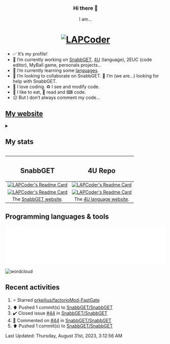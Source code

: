 <!--
Hey!
You see the code?
It's beautiful?
-->

<h3 align="center"> Hi there 👋 </h3>
<p align="center">
  I am...
</p>
<h1 align="center">
  <a href="https://lapcoder.github.io">
    <img src="https://github.com/LAPCoder/LAPCoder/blob/main/logo.gif" alt="LAPCoder">
  </a>
</h1>

- ✅ It’s my profile!
- 🔭 I’m currently working on [SnabbGET](https://github.com/SnabbGET/SnabbGET), [4U](https://github.com/LAPCoder/4U-Programming-language) (language), 2EUC (code editor), MyBall game, personals projects...
- 🌱 I’m currently learning some [languages](#programming-languages--tools).
- 👯 I’m looking to collaborate on SnabbGET. 🤔 I’m (we are...) looking for help with SnabbGET.<!-- 💬 Ask me about 4U and 2EUC. - ⚡ Fun fact: code, code and code.-->
- 💖 I love coding. ♻️ I see and modify code.
- 🍗 I like to eat, 📖 read and ⌨ code.
- 😕 But I don’t always comment my code...

## [My website](https://lapcoder.github.io)

<details><summary><h2>My stats</h2></summary>

![Contribution grid snake animation](https://raw.githubusercontent.com/LAPCoder/LAPCoder/output/github-contribution-grid-snake-dark.svg#gh-dark-mode-only "Generated with Platane/snk")
![Contribution grid snake animation](https://raw.githubusercontent.com/LAPCoder/LAPCoder/output/github-contribution-grid-snake.svg#gh-light-mode-only "Generated with Platane/snk")

[![LAPCoder's GitHub stats](https://github-readme-stats-git-masterrstaa-rickstaa.vercel.app/api?username=LAPCoder&count_private=true&show_icons=true&theme=transparent&hide_border=true&include_all_commits=true&hide_title=true&tsdsfs=sdsf)](https://github.com/anuraghazra/github-readme-stats)
[![LAPCoder's Languages stats](https://github-readme-stats-git-masterrstaa-rickstaa.vercel.app/api/top-langs/?username=LAPCoder&langs_count=10&count_private=true&show_icons=true&hide_border=true&include_all_commits=true&hide_title=true&layout=compact&theme=transparent&tsdsfs=sdsf)](https://github.com/anuraghazra/github-readme-stats)

[![LAPCoder's Trophy](https://github-profile-trophy.vercel.app/?username=LAPCoder&no-bg=true&no-frame=true&column=-1&theme=algolia)](https://github.com/ryo-ma/github-profile-trophy)

[![Skyline](generated/metrics.plugin.skyline.svg)](https://github.com/LAPCoder#user-97749743-pinned-items-reorder-form)

</details>

| <h2> SnabbGET </h2> | <h2> 4U Repo </h2> |
| :-----------------: | :----------------: |
| [![LAPCoder's Readme Card](https://github-readme-stats-git-masterrstaa-rickstaa.vercel.app/api/pin/?username=SnabbGET&repo=SnabbGET&show_owner=true&show_icons=true&theme=transparent&hide_border=true)](https://github.com/SnabbGET/SnabbGET "Click to go on the repo") | [![LAPCoder's Readme Card](https://github-readme-stats-git-masterrstaa-rickstaa.vercel.app/api/pin/?username=LAPCoder&repo=4U-Programming-language&show_owner=false&show_icons=true&theme=transparent&hide_border=true)](https://github.com/LAPCoder/4U-Programming-language "Click to go on the repo")<!--https://github.com/anuraghazra/github-readme-stats)-->
|  [![LAPCoder's Readme Card](https://github-readme-stats-git-masterrstaa-rickstaa.vercel.app/api/pin/?username=SnabbGET&repo=SnabbGET.github.io&show_owner=true&show_icons=true&hide_border=true&theme=transparent)](https://github.com/SnabbGET/SnabbGET.github.io "Click to go on the repo") | [![LAPCoder's Readme Card](https://github-readme-stats-git-masterrstaa-rickstaa.vercel.app/api/pin/?username=LAPCoder&repo=2HOT4U&show_owner=false&show_icons=true&theme=transparent&hide_border=true)](https://github.com/LAPCoder/2HOT4U "Click to go on the repo") |
| The [SnabbGET website](https://SnabbGET.github.io/). | The [4U language website](https://lapcoder.github.io/4U-Programming-language/). |

<!-- https://github-readme-stats.vercel.app/api/pin/?username=SnabbGET&repo=SnabbGET&show_owner=true&show_icons=true&theme=transparent&hide_border=true
     https://github-readme-stats.vercel.app/api/pin/?username=LAPCoder&repo=4U-Programming-language&show_owner=false&show_icons=true&theme=transparent&hide_border=true
     https://github-readme-stats.vercel.app/api/pin/?username=SnabbGET&repo=SnabbGET.github.io&show_owner=true&show_icons=true&hide_border=true&theme=transparent
     https://github-readme-stats.vercel.app/api/pin/?username=LAPCoder&repo=2HOT4U&show_owner=false&show_icons=true&theme=transparent&hide_border=true
-->

## Programming languages & tools

[![Topics starred](generated/metrics.plugin.topics.icons.svg)](https://github.com/LAPCoder#user-97749743-pinned-items-reorder-form)

<!--
### I know those language

[<img style="margin: 10px" src="./4U logo.svg" alt="4U" height="50" />](https://github.com/LAPCoder/4U-Programming-language "4U")
[<img style="margin: 10px" src="https://profilinator.rishav.dev/skills-assets/python-original.svg" alt="Python" height="50" />](https://en.wikipedia.org/wiki/Python_(programming_language) "Python")
[<img style="margin: 10px" src="https://profilinator.rishav.dev/skills-assets/c-original.svg" alt="C" height="50" />](https://en.wikipedia.org/wiki/C_(programming_language) "C")
[<img style="margin: 10px" src="https://profilinator.rishav.dev/skills-assets/cplusplus-original.svg" alt="C++" height="50" />](https://en.wikipedia.org/wiki/C%2B%2B "C++")
[<img style="margin: 10px" src="https://profilinator.rishav.dev/skills-assets/gnu_bash-icon.svg" alt="Bash" height="50" />](https://en.wikipedia.org/wiki/Bash_(Unix_shell) "Bash")
[<img style="margin: 10px" src="https://profilinator.rishav.dev/skills-assets/powershell.png" alt="PowerShell" height="50" />](https://en.wikipedia.org/wiki/PowerShell "Powershell")
[<img style="margin: 10px" src="https://upload.wikimedia.org/wikipedia/commons/4/48/Markdown-mark.svg" alt="Markdown" height="50" />](https://en.wikipedia.org/wiki/Markdown "Markdown")
[<img style="margin: 10px" src="https://profilinator.rishav.dev/skills-assets/html5-original-wordmark.svg" alt="HTML5" height="50" />](https://en.wikipedia.org/wiki/HTML5 "HTML")
[<img style="margin: 10px" src="https://upload.wikimedia.org/wikipedia/commons/2/2d/Extensible_Markup_Language_%28XML%29_logo.svg" alt="XML" height="50" />](https://en.wikipedia.org/wiki/XML "XML")
[<img style="margin: 10px" src="https://profilinator.rishav.dev/skills-assets/javascript-original.svg" alt="JavaScript" height="50" />](https://en.wikipedia.org/wiki/JavaScript "JavaScript")
[<img style="margin: 10px" src="https://profilinator.rishav.dev/skills-assets/typescript-original.svg" alt="TypeScript" height="50" />](https://en.wikipedia.org/wiki/TypeScript "TypeScript")
[<img style="margin: 10px" src="https://profilinator.rishav.dev/skills-assets/css3-original-wordmark.svg" alt="CSS3" height="50" />](https://en.wikipedia.org/wiki/CSS "CSS")
[<img style="margin: 10px" src="https://profilinator.rishav.dev/skills-assets/sass-original.svg" alt="Sass" height="50" />](https://en.wikipedia.org/wiki/Sass_(stylesheet_language) "SASS")
[<img style="margin: 10px" src="https://upload.wikimedia.org/wikipedia/commons/c/c9/JSON_vector_logo.svg" alt="JSON" height="50" />](https://en.wikipedia.org/wiki/JSON "JSON")
[<img style="margin: 10px" src="https://m.media-amazon.com/images/I/51kpcAz9OGL.jpg" alt="Lex & Yacc" height="50" />](https://en.wikipedia.org/wiki/Lex_(software) "Lex & Yacc")
[<img style="margin: 10px" src="https://profilinator.rishav.dev/skills-assets/arduino.png" alt="Arduino" height="50" />](https://en.wikipedia.org/wiki/Arduino "Arduino")
[<img style="margin: 10px" src="https://upload.wikimedia.org/wikipedia/commons/thumb/9/97/OpenSCAD-logo.png/640px-OpenSCAD-logo.png" alt="OpenSCAD" height="50" />](https://en.wikipedia.org/wiki/OpenSCAD "OpenSCAD")
- *I forgot something...*

### I learn those language


[<img style="margin: 10px" src="https://profilinator.rishav.dev/skills-assets/csharp-original.svg" alt="C#" height="50" />](https://en.wikipedia.org/wiki/C_Sharp_(programming_language) "C#")
[<img style="margin: 10px" src="https://profilinator.rishav.dev/skills-assets/php-original.svg" alt="PHP" height="50" />](https://en.wikipedia.org/wiki/PHP "PHP")
[<img style="margin: 10px" src="https://profilinator.rishav.dev/skills-assets/mysql-original-wordmark.svg" alt="MySQL" height="50" />](https://en.wikipedia.org/wiki/MySQL "MySQL")
[<img style="margin: 10px" src="https://profilinator.rishav.dev/skills-assets/r.svg" alt="R" height="50" />](https://en.wikipedia.org/wiki/R_(programming_language) "R")
[<img style="margin: 10px" src="https://profilinator.rishav.dev/skills-assets/java-original-wordmark.svg" alt="Java" height="50" />](https://en.wikipedia.org/wiki/Java_(programming_language) "Java")
[<img style="margin: 10px" src="https://i.imgur.com/tuFExZl.png" alt="Haskell" height="50" />](https://en.wikipedia.org/wiki/Haskell_(programming_language) "Haskell")-->

![wordcloud](https://user-images.githubusercontent.com/97749743/210137955-5c3d221c-46af-4b53-b84f-75753ce56a98.png)


## Recent activities

<!--RECENT_ACTIVITY:start-->
1. ⭐ Starred [orkeilius/factorioMod-FastGate](https://github.com/orkeilius/factorioMod-FastGate)<br>
2. ⬆️ Pushed 1 commit(s) to [SnabbGET/SnabbGET](https://github.com/SnabbGET/SnabbGET)<br>
3. ✔️ Closed issue [#44](https://github.com/SnabbGET/SnabbGET/issues/44) in [SnabbGET/SnabbGET](https://github.com/SnabbGET/SnabbGET)<br>
4. 💬 Commented on [#44](https://github.com/SnabbGET/SnabbGET/issues/44#issuecomment-1696141218) in [SnabbGET/SnabbGET](https://github.com/SnabbGET/SnabbGET)<br>
5. ⬆️ Pushed 1 commit(s) to [SnabbGET/SnabbGET](https://github.com/SnabbGET/SnabbGET)<br>
<!--RECENT_ACTIVITY:end-->

<!--RECENT_ACTIVITY:last_update-->
Last Updated: Thursday, August 31st, 2023, 3:12:56 AM
<!--RECENT_ACTIVITY:last_update_end-->

<!--
**LAPCoder/LAPCoder** is a ✨ _special_ ✨ repository because its `README.md` (this file) appears on your GitHub profile.
Here are some ideas to get you started:
-->
